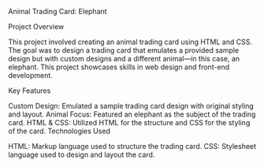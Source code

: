 Animal Trading Card: Elephant

Project Overview

This project involved creating an animal trading card using HTML and CSS. The goal was to design a trading card that emulates a provided sample design but with custom designs and a different animal—in this case, an elephant. This project showcases skills in web design and front-end development.

Key Features

Custom Design: Emulated a sample trading card design with original styling and layout.
Animal Focus: Featured an elephant as the subject of the trading card.
HTML & CSS: Utilized HTML for the structure and CSS for the styling of the card.
Technologies Used

HTML: Markup language used to structure the trading card.
CSS: Stylesheet language used to design and layout the card.
